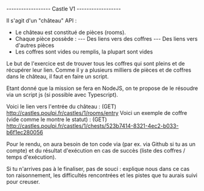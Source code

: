 ------------------ Castle V1 ------------------

Il s'agit d'un "château" API :
- Le château est constitué de pièces (rooms).
- Chaque pièce possède :
--- Des liens vers des coffres
--- Des liens vers d'autres pièces
- Les coffres sont vides ou remplis, la plupart sont vides

Le but de l'exercice est de trouver tous les coffres qui sont pleins et de récupérer leur lien. Comme il y a plusieurs milliers de pièces et de coffres dans le château, il faut en faire un script.

Etant donné que la mission se fera en NodeJS, on te propose de le résoudre via un script js (si possible avec Typescript).

Voici le lien vers l'entrée du château :
(GET) http://castles.poulpi.fr/castles/1/rooms/entry
Voici un exemple de coffre (vide comme le montre le statut) :
(GET) http://castles.poulpi.fr/castles/1/chests/523b7414-8321-4ec2-b033-b6f1ec280056

Pour le rendu, on aura besoin de ton code via (par ex. via Github si tu as un compte) et du résultat d'exécution en cas de succès (liste des coffres / temps d'exécution).

Si tu n'arrives pas à le finaliser, pas de souci : explique nous dans ce cas ton raisonnement, les difficultés rencontrées et les pistes que tu aurais suivi pour creuser.
